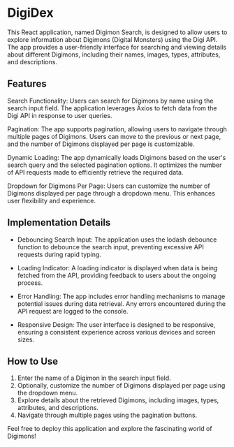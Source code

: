 # DigiDex
This React application, named Digimon Search, is designed to allow users to explore information about Digimons (Digital Monsters) using the Digi API. The app provides a user-friendly interface for searching and viewing details about different Digimons, including their names, images, types, attributes, and descriptions.

## Features
Search Functionality: Users can search for Digimons by name using the search input field. The application leverages Axios to fetch data from the Digi API in response to user queries.

Pagination: The app supports pagination, allowing users to navigate through multiple pages of Digimons. Users can move to the previous or next page, and the number of Digimons displayed per page is customizable.

Dynamic Loading: The app dynamically loads Digimons based on the user's search query and the selected pagination options. It optimizes the number of API requests made to efficiently retrieve the required data.

Dropdown for Digimons Per Page: Users can customize the number of Digimons displayed per page through a dropdown menu. This enhances user flexibility and experience.

## Implementation Details
- Debouncing Search Input: The application uses the lodash debounce function to debounce the search input, preventing excessive API requests during rapid typing.

- Loading Indicator: A loading indicator is displayed when data is being fetched from the API, providing feedback to users about the ongoing process.

- Error Handling: The app includes error handling mechanisms to manage potential issues during data retrieval. Any errors encountered during the API request are logged to the console.

- Responsive Design: The user interface is designed to be responsive, ensuring a consistent experience across various devices and screen sizes.

## How to Use
1. Enter the name of a Digimon in the search input field.
2. Optionally, customize the number of Digimons displayed per page using the dropdown menu.
3. Explore details about the retrieved Digimons, including images, types, attributes, and descriptions.
4. Navigate through multiple pages using the pagination buttons.

Feel free to deploy this application and explore the fascinating world of Digimons!

